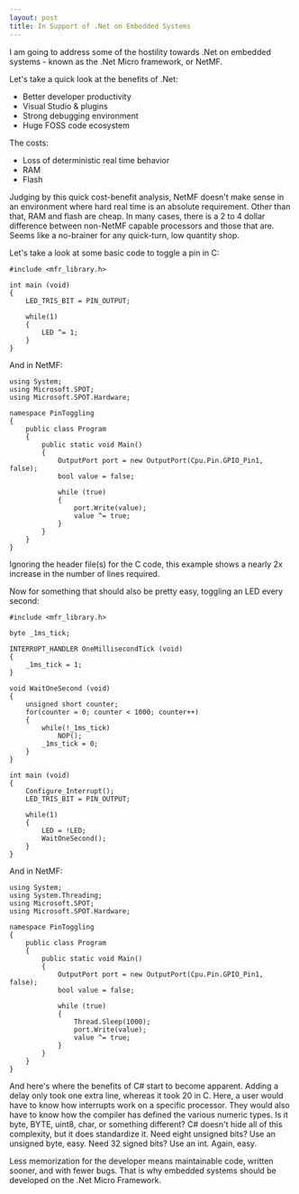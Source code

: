 ```yaml
---
layout: post
title: In Support of .Net on Embedded Systems 
---
```

I am going to address some of the hostility towards .Net on embedded systems - known as the .Net Micro framework, or NetMF.

Let's take a quick look at the benefits of .Net:

- Better developer productivity
- Visual Studio & plugins
- Strong debugging environment
- Huge FOSS code ecosystem

The costs:

- Loss of deterministic real time behavior
- RAM
- Flash

Judging by this quick cost-benefit analysis, NetMF doesn't make sense in an environment where hard real time is an absolute requirement. Other than that, RAM and flash are cheap. In many cases, there is a 2 to 4 dollar difference between non-NetMF capable processors and those that are. Seems like a no-brainer for any quick-turn, low quantity shop.

Let's take a look at some basic code to toggle a pin in C:
	
	#include <mfr_library.h>
	 
	int main (void)
	{
	    LED_TRIS_BIT = PIN_OUTPUT;
	 
	    while(1)
	    {
	        LED ^= 1;
	    }
	}

And in NetMF:
	
	using System;
	using Microsoft.SPOT;
	using Microsoft.SPOT.Hardware;
	 
	namespace PinToggling
	{
	    public class Program
	    {
	        public static void Main()
	        {
	            OutputPort port = new OutputPort(Cpu.Pin.GPIO_Pin1, false);
	            bool value = false;
	 
	            while (true)
	            {
	                port.Write(value);
	                value ^= true;
	            }
	        }
	    }
	}

Ignoring the header file(s) for the C code, this example shows a nearly 2x increase in the number of lines required.

Now for something that should also be pretty easy, toggling an LED every second:
	
	#include <mfr_library.h>
	 
	byte _1ms_tick;
	 
	INTERRUPT_HANDLER OneMillisecondTick (void)
	{
	    _1ms_tick = 1;
	}
	 
	void WaitOneSecond (void)
	{
	    unsigned short counter;
	    for(counter = 0; counter < 1000; counter++)
	    {
	        while(!_1ms_tick)
	            NOP();
	        _1ms_tick = 0;
	    }
	}
	 
	int main (void)
	{
	    Configure_Interrupt();
	    LED_TRIS_BIT = PIN_OUTPUT;
	 
	    while(1)
	    {
	        LED = !LED;
	        WaitOneSecond();
	    }
	}

And in NetMF:
	
	using System;
	using System.Threading;
	using Microsoft.SPOT;
	using Microsoft.SPOT.Hardware;
	 
	namespace PinToggling
	{
	    public class Program
	    {
	        public static void Main()
	        {
	            OutputPort port = new OutputPort(Cpu.Pin.GPIO_Pin1, false);
	            bool value = false;
	 
	            while (true)
	            {
	                Thread.Sleep(1000);
	                port.Write(value);
	                value ^= true;
	            }
	        }
	    }
	}

And here's where the benefits of C# start to become apparent. Adding a delay only took one extra line, whereas it took 20 in C. Here, a user would have to know how interrupts work on a specific processor. They would also have to know how the compiler has defined the various numeric types. Is it byte, BYTE, uint8, char, or something different? C# doesn't hide all of this complexity, but it does standardize it. Need eight unsigned bits? Use an unsigned byte, easy. Need 32 signed bits? Use an int. Again, easy.

Less memorization for the developer means maintainable code, written sooner, and with fewer bugs. That is why embedded systems should be developed on the .Net Micro Framework. 